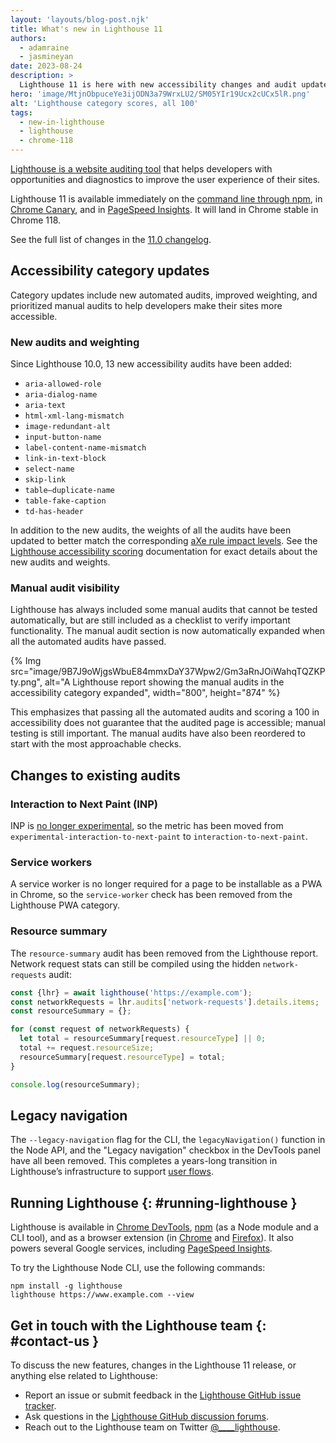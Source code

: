 ```yaml
---
layout: 'layouts/blog-post.njk'
title: What's new in Lighthouse 11
authors:
  - adamraine
  - jasmineyan
date: 2023-08-24
description: >
  Lighthouse 11 is here with new accessibility changes and audit updates
hero: 'image/MtjnObpuceYe3ijODN3a79WrxLU2/SM05YIr19Ucx2cUCx5lR.png'
alt: 'Lighthouse category scores, all 100'
tags:
  - new-in-lighthouse
  - lighthouse
  - chrome-118
---
```


[Lighthouse is a website auditing tool](/docs/lighthouse/overview/) that helps developers with opportunities and diagnostics to improve the user experience of their sites.

Lighthouse 11 is available immediately on the [command line through npm](https://www.npmjs.com/package/lighthouse), in [Chrome Canary](https://www.google.com/chrome/canary/), and in [PageSpeed Insights](https://pagespeed.web.dev/). It will land in Chrome stable in Chrome 118.

See the full list of changes in the [11.0 changelog](https://github.com/GoogleChrome/lighthouse/releases/tag/v11.0.0).

## Accessibility category updates

Category updates include new automated audits, improved weighting, and prioritized manual audits to help developers make their sites more accessible.

### New audits and weighting

Since Lighthouse 10.0, 13 new accessibility audits have been added:

- `aria-allowed-role`
- `aria-dialog-name`
- `aria-text`
- `html-xml-lang-mismatch`
- `image-redundant-alt`
- `input-button-name`
- `label-content-name-mismatch`
- `link-in-text-block`
- `select-name`
- `skip-link`
- `table–duplicate-name`
- `table-fake-caption`
- `td-has-header`

In addition to the new audits, the weights of all the audits have been updated to better match the corresponding [aXe rule impact levels](https://docs.deque.com/devtools-mobile/2023.4.19/en/impact). See the [Lighthouse accessibility scoring](/docs/lighthouse/accessibility/scoring/) documentation for exact details about the new audits and weights.

### Manual audit visibility

Lighthouse has always included some manual audits that cannot be tested automatically, but are still included as a checklist to verify important functionality. The manual audit section is now automatically expanded when all the automated audits have passed.

{% Img src="image/9B7J9oWjgsWbuE84mmxDaY37Wpw2/Gm3aRnJOiWahqTQZKPty.png", alt="A Lighthouse report showing the manual audits in the accessibility category expanded", width="800", height="874" %}

This emphasizes that passing all the automated audits and scoring a 100 in accessibility does not guarantee that the audited page is accessible; manual testing is still important. The manual audits have also been reordered to start with the most approachable checks.

## Changes to existing audits

### Interaction to Next Paint (INP)

INP is [no longer experimental](https://web.dev/inp-cwv/), so the metric has been moved from `experimental-interaction-to-next-paint` to `interaction-to-next-paint`.

### Service workers

A service worker is no longer required for a page to be installable as a PWA in Chrome, so the `service-worker` check has been removed from the Lighthouse PWA category.

### Resource summary

The `resource-summary` audit has been removed from the Lighthouse report. Network request stats can still be compiled using the hidden `network-requests` audit:

```js
const {lhr} = await lighthouse('https://example.com');
const networkRequests = lhr.audits['network-requests'].details.items;
const resourceSummary = {};

for (const request of networkRequests) {
  let total = resourceSummary[request.resourceType] || 0;
  total += request.resourceSize;
  resourceSummary[request.resourceType] = total;
}

console.log(resourceSummary);
```

## Legacy navigation

The `--legacy-navigation` flag for the CLI, the `legacyNavigation()` function in the Node API, and the "Legacy navigation" checkbox in the DevTools panel have all been removed. This completes a years-long transition in Lighthouse’s infrastructure to support [user flows](https://github.com/GoogleChrome/lighthouse/blob/main/docs/user-flows.md).

## Running Lighthouse {: #running-lighthouse }

Lighthouse is available in [Chrome DevTools](/docs/devtools/overview/), [npm](https://www.npmjs.com/package/lighthouse) (as a Node module and a CLI tool), and as a browser extension (in [Chrome](https://chrome.google.com/webstore/detail/lighthouse/blipmdconlkpinefehnmjammfjpmpbjk) and [Firefox](https://addons.mozilla.org/en-US/firefox/addon/google-lighthouse/)). It also powers several Google services, including [PageSpeed Insights](https://pagespeed.web.dev/).

To try the Lighthouse Node CLI, use the following commands:

```text
npm install -g lighthouse
lighthouse https://www.example.com --view
```

## Get in touch with the Lighthouse team {: #contact-us }

To discuss the new features, changes in the Lighthouse 11 release, or anything else related to Lighthouse:

- Report an issue or submit feedback in the [Lighthouse GitHub issue tracker](https://github.com/GoogleChrome/lighthouse/issues).
- Ask questions in the [Lighthouse GitHub discussion forums](https://github.com/GoogleChrome/lighthouse/discussions).
- Reach out to the Lighthouse team on Twitter <a href="https://twitter.com/intent/tweet?text=@____lighthouse" target="_blank">@____lighthouse</a>.
